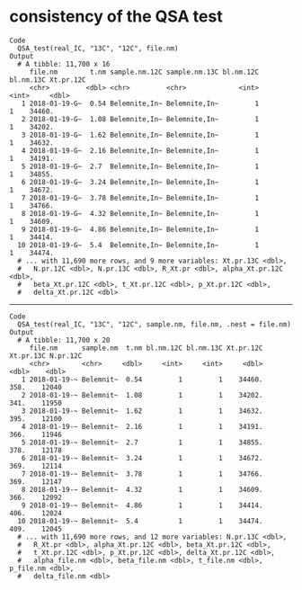 # consistency of the QSA test

    Code
      QSA_test(real_IC, "13C", "12C", file.nm)
    Output
      # A tibble: 11,700 x 16
         file.nm        t.nm sample.nm.12C sample.nm.13C bl.nm.12C bl.nm.13C Xt.pr.12C
         <chr>         <dbl> <chr>         <chr>             <int>     <int>     <dbl>
       1 2018-01-19-G~  0.54 Belemnite,In~ Belemnite,In~         1         1    34460.
       2 2018-01-19-G~  1.08 Belemnite,In~ Belemnite,In~         1         1    34202.
       3 2018-01-19-G~  1.62 Belemnite,In~ Belemnite,In~         1         1    34632.
       4 2018-01-19-G~  2.16 Belemnite,In~ Belemnite,In~         1         1    34191.
       5 2018-01-19-G~  2.7  Belemnite,In~ Belemnite,In~         1         1    34855.
       6 2018-01-19-G~  3.24 Belemnite,In~ Belemnite,In~         1         1    34672.
       7 2018-01-19-G~  3.78 Belemnite,In~ Belemnite,In~         1         1    34766.
       8 2018-01-19-G~  4.32 Belemnite,In~ Belemnite,In~         1         1    34609.
       9 2018-01-19-G~  4.86 Belemnite,In~ Belemnite,In~         1         1    34414.
      10 2018-01-19-G~  5.4  Belemnite,In~ Belemnite,In~         1         1    34474.
      # ... with 11,690 more rows, and 9 more variables: Xt.pr.13C <dbl>,
      #   N.pr.12C <dbl>, N.pr.13C <dbl>, R_Xt.pr <dbl>, alpha_Xt.pr.12C <dbl>,
      #   beta_Xt.pr.12C <dbl>, t_Xt.pr.12C <dbl>, p_Xt.pr.12C <dbl>,
      #   delta_Xt.pr.12C <dbl>

---

    Code
      QSA_test(real_IC, "13C", "12C", sample.nm, file.nm, .nest = file.nm)
    Output
      # A tibble: 11,700 x 20
         file.nm      sample.nm  t.nm bl.nm.12C bl.nm.13C Xt.pr.12C Xt.pr.13C N.pr.12C
         <chr>        <chr>     <dbl>     <int>     <int>     <dbl>     <dbl>    <dbl>
       1 2018-01-19-~ Belemnit~  0.54         1         1    34460.      358.    12040
       2 2018-01-19-~ Belemnit~  1.08         1         1    34202.      341.    11950
       3 2018-01-19-~ Belemnit~  1.62         1         1    34632.      395.    12100
       4 2018-01-19-~ Belemnit~  2.16         1         1    34191.      366.    11946
       5 2018-01-19-~ Belemnit~  2.7          1         1    34855.      378.    12178
       6 2018-01-19-~ Belemnit~  3.24         1         1    34672.      369.    12114
       7 2018-01-19-~ Belemnit~  3.78         1         1    34766.      369.    12147
       8 2018-01-19-~ Belemnit~  4.32         1         1    34609.      366.    12092
       9 2018-01-19-~ Belemnit~  4.86         1         1    34414.      406.    12024
      10 2018-01-19-~ Belemnit~  5.4          1         1    34474.      409.    12045
      # ... with 11,690 more rows, and 12 more variables: N.pr.13C <dbl>,
      #   R_Xt.pr <dbl>, alpha_Xt.pr.12C <dbl>, beta_Xt.pr.12C <dbl>,
      #   t_Xt.pr.12C <dbl>, p_Xt.pr.12C <dbl>, delta_Xt.pr.12C <dbl>,
      #   alpha_file.nm <dbl>, beta_file.nm <dbl>, t_file.nm <dbl>, p_file.nm <dbl>,
      #   delta_file.nm <dbl>

